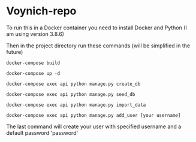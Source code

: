 # Voynich-repo

To run this in a Docker container you need to install Docker and Python (I am using version 3.8.6)

Then in the project directory run these commands (will be simplified in the future)

```
docker-compose build

docker-compose up -d

docker-compose exec api python manage.py create_db

docker-compose exec api python manage.py seed_db

docker-compose exec api python manage.py import_data

docker-compose exec api python manage.py add_user [your username]
```

The last command will create your user with specified username and a default password 'password'
